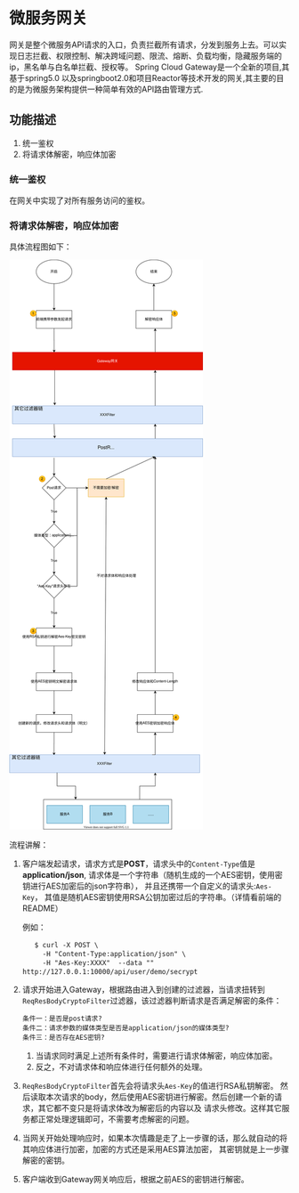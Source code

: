 # 微服务网关
网关是整个微服务API请求的入口，负责拦截所有请求，分发到服务上去。可以实现日志拦截、权限控制、解决跨域问题、限流、熔断、负载均衡，隐藏服务端的ip，黑名单与白名单拦截、授权等。
Spring Cloud Gateway是一个全新的项目,其基于spring5.0 以及springboot2.0和项目Reactor等技术开发的网关,其主要的目的是为微服务架构提供一种简单有效的API路由管理方式.

## 功能描述
1. 统一鉴权
2. 将请求体解密，响应体加密

### 统一鉴权
在网关中实现了对所有服务访问的鉴权。
### 将请求体解密，响应体加密
具体流程图如下：

![网关自动解密加密](./README.assets/网关自动解密加密.svg)

流程讲解：
1. 客户端发起请求，请求方式是**POST**，请求头中的`Content-Type`值是**application/json**,
请求体是一个字符串（随机生成的一个AES密钥，使用密钥进行AES加密后的json字符串），
并且还携带一个自定义的请求头:`Aes-Key`， 其值是随机AES密钥使用RSA公钥加密过后的字符串。（详情看前端的README）

   例如：
   ```shell
      $ curl -X POST \
        -H "Content-Type:application/json" \
        -H "Aes-Key:XXXX"  --data "" http://127.0.0.1:10000/api/user/demo/secrypt
   ```
2. 请求开始进入Gateway，根据路由进入到创建的过滤器，当请求扭转到`ReqResBodyCryptoFilter`过滤器，该过滤器判断请求是否满足解密的条件： 
   ```txt
   条件一：是否是post请求?
   条件二：请求参数的媒体类型是否是application/json的媒体类型?
   条件三：是否存在AES密钥?
   ```
    1. 当请求同时满足上述所有条件时，需要进行请求体解密，响应体加密。
    2. 反之，不对请求体和响应体进行任何额外的处理。
3. `ReqResBodyCryptoFilter`首先会将请求头`Aes-Key`的值进行RSA私钥解密。
然后读取本次请求的body，然后使用AES密钥进行解密。然后创建一个新的请求，其它都不变只是将请求体改为解密后的内容以及
请求头修改。这样其它服务都正常处理逻辑即可，不需要考虑解密的问题。
4. 当网关开始处理响应时，如果本次情趣是走了上一步骤的话，那么就自动的将其响应体进行加密，加密的方式还是采用AES算法加密，
其密钥就是上一步骤解密的密钥。
5. 客户端收到Gateway网关响应后，根据之前AES的密钥进行解密。
